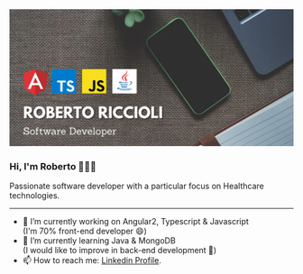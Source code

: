 <img src="header.png" alt="RiccioGit Header">

### Hi, I'm Roberto 👋:it:

Passionate software developer with a particular focus on Healthcare technologies. <hr>

- 🔭 I’m currently working on Angular2, Typescript & Javascript <br>
      (I'm 70% front-end developer 😄)
      <br>
- 🌱 I’m currently learning Java & MongoDB <br>
      (I would like to improve in back-end development 🤔)
      <br>
- 📫 How to reach me: <a href="https://www.linkedin.com/in/riccioliroberto/">Linkedin Profile</a>.
      
     
 
<!--
**RiccioGit/RiccioGit** is a ✨ _special_ ✨ repository because its `README.md` (this file) appears on your GitHub profile.

Here are some ideas to get you started:

- 🔭 I’m currently working on ...
- 🌱 I’m currently learning ...
- 👯 I’m looking to collaborate on ...
- 🤔 I’m looking for help with ...
- 💬 Ask me about ...
- 📫 How to reach me: ...
- 😄 Pronouns: ...
- ⚡ Fun fact: ...
-->
